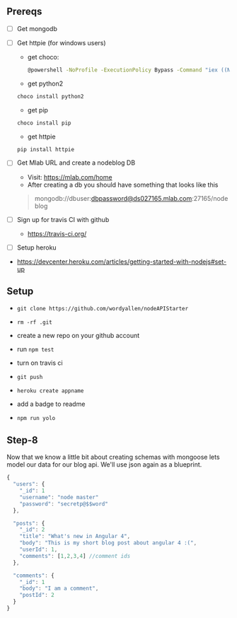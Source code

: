 
## Prereqs
- [ ] Get mongodb
-  [ ] Get httpie (for windows users)

  - get choco:
    ```sh
    @powershell -NoProfile -ExecutionPolicy Bypass -Command "iex ((New-Object System.Net.WebClient).DownloadString('https://chocolatey.org/install.ps1'))" && SET "PATH=%PATH%;%ALLUSERSPROFILE%\chocolatey\bin"
    ```
  - get python2
  ```sh
  choco install python2
  ```
  - get pip
  ```sh
  choco install pip
  ```
  - get httpie
  ```sh
  pip install httpie
  ```

-  [ ] Get Mlab URL and create a nodeblog DB
  - Visit: https://mlab.com/home
  - After creating a db you should have something that looks like this
  >mongodb://dbuser:dbpassword@ds027165.mlab.com:27165/nodeblog

- [ ] Sign up for travis CI with github
  - https://travis-ci.org/


- [ ] Setup heroku
 - https://devcenter.heroku.com/articles/getting-started-with-nodejs#set-up


## Setup
- `git clone https://github.com/wordyallen/nodeAPIStarter`

- `rm -rf .git`
-  create a new repo on your github account
- run `npm test`
- turn on travis ci
- `git push`
- `heroku create appname`
-  add a badge to readme
- `npm run yolo`


## Step-8
Now that we know a little bit about creating schemas with mongoose lets model our data for our blog api. We'll use json again as a blueprint.

```js
{
  "users": {
    "_id": 1
    "username": "node master"
    "password": "secretp@$$word"
  },

  "posts": {
    "_id": 2
    "title": "What's new in Angular 4",
    "body": "This is my short blog post about angular 4 :(",
    "userId": 1,
    "comments": [1,2,3,4] //comment ids
  },

  "comments": {
    "_id": 1
    "body": "I am a comment",
    "postId": 2
  }
}

```
